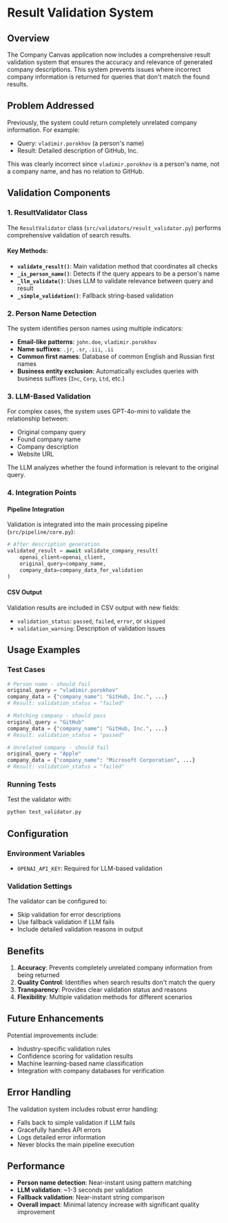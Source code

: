 # Result Validation System

## Overview

The Company Canvas application now includes a comprehensive result validation system that ensures the accuracy and relevance of generated company descriptions. This system prevents issues where incorrect company information is returned for queries that don't match the found results.

## Problem Addressed

Previously, the system could return completely unrelated company information. For example:
- Query: `vladimir.porokhov` (a person's name)
- Result: Detailed description of GitHub, Inc.

This was clearly incorrect since `vladimir.porokhov` is a person's name, not a company name, and has no relation to GitHub.

## Validation Components

### 1. ResultValidator Class

The `ResultValidator` class (`src/validators/result_validator.py`) performs comprehensive validation of search results.

#### Key Methods:

- **`validate_result()`**: Main validation method that coordinates all checks
- **`_is_person_name()`**: Detects if the query appears to be a person's name
- **`_llm_validate()`**: Uses LLM to validate relevance between query and result
- **`_simple_validation()`**: Fallback string-based validation

### 2. Person Name Detection

The system identifies person names using multiple indicators:

- **Email-like patterns**: `john.doe`, `vladimir.porokhov`
- **Name suffixes**: `.jr`, `.sr`, `.iii`, `.ii`
- **Common first names**: Database of common English and Russian first names
- **Business entity exclusion**: Automatically excludes queries with business suffixes (`Inc`, `Corp`, `Ltd`, etc.)

### 3. LLM-Based Validation

For complex cases, the system uses GPT-4o-mini to validate the relationship between:
- Original company query
- Found company name
- Company description
- Website URL

The LLM analyzes whether the found information is relevant to the original query.

### 4. Integration Points

#### Pipeline Integration

Validation is integrated into the main processing pipeline (`src/pipeline/core.py`):

```python
# After description generation
validated_result = await validate_company_result(
    openai_client=openai_client,
    original_query=company_name,
    company_data=company_data_for_validation
)
```

#### CSV Output

Validation results are included in CSV output with new fields:
- `validation_status`: `passed`, `failed`, `error`, or `skipped`
- `validation_warning`: Description of validation issues

## Usage Examples

### Test Cases

```python
# Person name - should fail
original_query = "vladimir.porokhov"
company_data = {"company_name": "GitHub, Inc.", ...}
# Result: validation_status = "failed"

# Matching company - should pass
original_query = "GitHub"
company_data = {"company_name": "GitHub, Inc.", ...}
# Result: validation_status = "passed"

# Unrelated company - should fail
original_query = "Apple"
company_data = {"company_name": "Microsoft Corporation", ...}
# Result: validation_status = "failed"
```

### Running Tests

Test the validator with:

```bash
python test_validator.py
```

## Configuration

### Environment Variables

- `OPENAI_API_KEY`: Required for LLM-based validation

### Validation Settings

The validator can be configured to:
- Skip validation for error descriptions
- Use fallback validation if LLM fails
- Include detailed validation reasons in output

## Benefits

1. **Accuracy**: Prevents completely unrelated company information from being returned
2. **Quality Control**: Identifies when search results don't match the query
3. **Transparency**: Provides clear validation status and reasons
4. **Flexibility**: Multiple validation methods for different scenarios

## Future Enhancements

Potential improvements include:
- Industry-specific validation rules
- Confidence scoring for validation results
- Machine learning-based name classification
- Integration with company databases for verification

## Error Handling

The validation system includes robust error handling:
- Falls back to simple validation if LLM fails
- Gracefully handles API errors
- Logs detailed error information
- Never blocks the main pipeline execution

## Performance

- **Person name detection**: Near-instant using pattern matching
- **LLM validation**: ~1-3 seconds per validation
- **Fallback validation**: Near-instant string comparison
- **Overall impact**: Minimal latency increase with significant quality improvement 